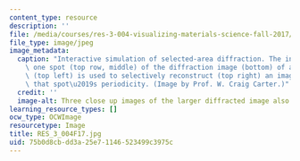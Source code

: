 ```yaml
---
content_type: resource
description: ''
file: /media/courses/res-3-004-visualizing-materials-science-fall-2017/75b0d8cbdd3a25e71146523499c3975c_RES_3_004F17.jpg
file_type: image/jpeg
image_metadata:
  caption: "Interactive simulation of selected-area diffraction. The information from\
    \ one spot (top row, middle) of the diffraction image (bottom) of a twin boundary\
    \ (top left) is used to selectively reconstruct (top right) an image that contains\
    \ that spot\u2019s periodicity. (Image by Prof. W. Craig Carter.)"
  credit: ''
  image-alt: Three close up images of the larger diffracted image also pictured.
learning_resource_types: []
ocw_type: OCWImage
resourcetype: Image
title: RES_3_004F17.jpg
uid: 75b0d8cb-dd3a-25e7-1146-523499c3975c
---
```

